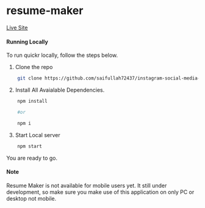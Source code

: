 # resume-maker



[Live Site](https://instagram-social-media-app-ebon.vercel.app/)

#### Running Locally

To run quickr locally, follow the steps below.

1. Clone the repo

```sh
    git clone https://github.com/saifullah72437/instagram-social-media-app.git
```

2. Install All Avaialable Dependencies.

```sh
    npm install

    #or

    npm i

```

3. Start Local server

```sh
    npm start
```

You are ready to go.

#### Note

Resume Maker is not available for mobile users yet. It still under development, so make sure you make use of this application on only PC or desktop not mobile.


